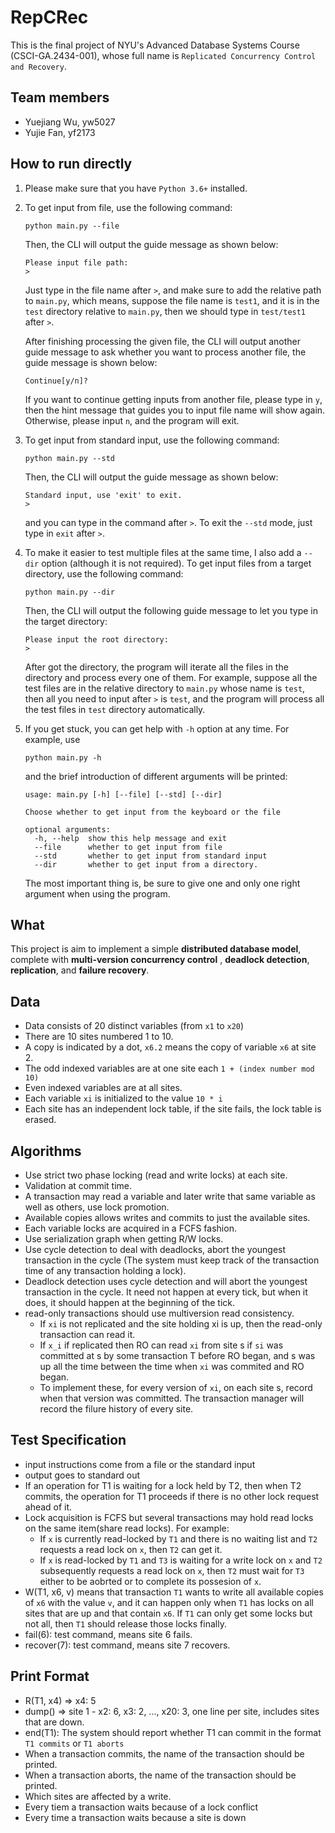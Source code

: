 # RepCRec

This is the final project of NYU's Advanced Database Systems Course (CSCI-GA.2434-001), whose full name
is `Replicated Concurrency Control and Recovery`.

## Team members

* Yuejiang Wu, yw5027
* Yujie Fan, yf2173

## How to run directly

1. Please make sure that you have `Python 3.6+` installed.
2. To get input from file, use the following command:

    ```shell
    python main.py --file
    ```

   Then, the CLI will output the guide message as shown below:

   ```
   Please input file path:
   > 
   ```

   Just type in the file name after `>`, and make sure to add the relative path to `main.py`, which means, suppose the
   file name is `test1`, and it is in the `test` directory relative to `main.py`, then we should type in `test/test1`
   after `>`.

   After finishing processing the given file, the CLI will output another guide message to ask whether you want to
   process another file, the guide message is shown below:

   ```
   Continue[y/n]?
   ```
    
   If you want to continue getting inputs from another file, please type in `y`, then the hint message that guides you
   to input file name will show again. Otherwise, please input `n`, and the program will exit.

3. To get input from standard input, use the following command:

   ```shell
   python main.py --std 
   ```

   Then, the CLI will output the guide message as shown below:

   ```
   Standard input, use 'exit' to exit.
   > 
   ```

   and you can type in the command after `>`. To exit the `--std` mode, just type in `exit` after `>`.

4. To make it easier to test multiple files at the same time, I also add a `--dir` option (although it is not required).
   To get input files from a target directory, use the following command:

   ```shell
   python main.py --dir
   ``` 

   Then, the CLI will output the following guide message to let you type in the target directory:

   ```
   Please input the root directory: 
   > 
   ```

   After got the directory, the program will iterate all the files in the directory and process every one of them. For
   example, suppose all the test files are in the relative directory to `main.py` whose name is `test`, then all you
   need to input after `>` is `test`, and the program will process all the test files in `test` directory automatically.

5. If you get stuck, you can get help with `-h` option at any time. For example, use

    ```shell
    python main.py -h
    ```
   
    and the brief introduction of different arguments will be printed:

    ```text
    usage: main.py [-h] [--file] [--std] [--dir]
    
    Choose whether to get input from the keyboard or the file
    
    optional arguments:
      -h, --help  show this help message and exit
      --file      whether to get input from file
      --std       whether to get input from standard input
      --dir       whether to get input from a directory.
    ```
   
    The most important thing is, be sure to give one and only one right argument when using the program.

## What

This project is aim to implement a simple **distributed database model**, complete with **multi-version concurrency
control**
, **deadlock detection**, **replication**, and **failure recovery**.

## Data

* Data consists of 20 distinct variables (from `x1` to `x20`)
* There are 10 sites numbered 1 to 10.
* A copy is indicated by a dot, `x6.2` means the copy of variable `x6` at site 2.
* The odd indexed variables are at one site each `1 + (index number mod 10)`
* Even indexed variables are at all sites.
* Each variable `xi` is initialized to the value `10 * i`
* Each site has an independent lock table, if the site fails, the lock table is erased.

## Algorithms

* Use strict two phase locking (read and write locks) at each site.
* Validation at commit time.
* A transaction may read a variable and later write that same variable as well as others, use lock promotion.
* Available copies allows writes and commits to just the available sites.
* Each variable locks are acquired in a FCFS fashion.
* Use serialization graph when getting R/W locks.
* Use cycle detection to deal with deadlocks, abort the youngest transaction in the cycle (The system must keep track of
  the transaction time of any transaction holding a lock).
* Deadlock detection uses cycle detection and will abort the youngest transaction in the cycle. It need not happen at
  every tick, but when it does, it should happen at the beginning of the tick.
* read-only transactions should use multiversion read consistency.
    * If `xi` is not replicated and the site holding xi is up, then the read-only transaction can read it.
    * If `x_i` if replicated then RO can read `xi` from site s if `si` was committed at s by some transaction T before
      RO began, and s was up all the time between the time when `xi` was commited and RO began.
    * To implement these, for every version of `xi`, on each site s, record when that version was committed. The
      transaction manager will record the filure history of every site.

## Test Specification

* input instructions come from a file or the standard input
* output goes to standard out
* If an operation for T1 is waiting for a lock held by T2, then when T2 commits, the operation for T1 proceeds if there
  is no other lock request ahead of it.
* Lock acquisition is FCFS but several transactions may hold read locks on the same item(share read locks). For example:
    * If `x` is currently read-locked by `T1` and there is no waiting list and `T2` requests a read lock on `x`,
      then `T2` can get it.
    * If `x` is read-locked by `T1` and `T3` is waiting for a write lock on `x` and `T2` subsequently requests a read
      lock on `x`, then `T2` must wait for `T3` either to be aobrted or to complete its possesion of `x`.
* W(T1, x6, v) means that transaction `T1` wants to write all available copies of `x6` with the value `v`, and it can
  happen only when `T1` has locks on all sites that are up and that contain `x6`. If `T1` can only get some locks but
  not all, then `T1` should release those locks finally.
* fail(6): test command, means site 6 fails.
* recover(7): test command, means site 7 recovers.

## Print Format

* R(T1, x4) => x4: 5
* dump() => site 1 - x2: 6, x3: 2, ..., x20: 3, one line per site, includes sites that are down.
* end(T1): The system should report whether T1 can commit in the format `T1 commits` or `T1 aborts`
* When a transaction commits, the name of the transaction should be printed.
* When a transaction aborts, the name of the transaction should be printed.
* Which sites are affected by a write.
* Every tiem a transaction waits because of a lock conflict
* Every time a transaction waits because a site is down
			  